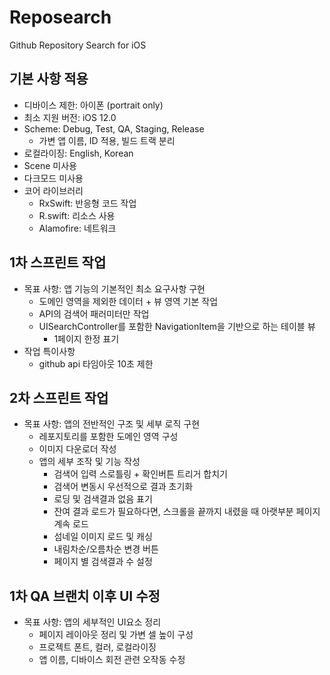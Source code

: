 #  Reposearch
Github Repository Search for iOS


## 기본 사항 적용
- 디바이스 제한: 아이폰 (portrait only)
- 최소 지원 버전: iOS 12.0
- Scheme: Debug, Test, QA, Staging, Release
    - 가변 앱 이름, ID 적용, 빌드 트랙 분리
- 로컬라이징: English, Korean
- Scene 미사용
- 다크모드 미사용
- 코어 라이브러리
    - RxSwift: 반응형 코드 작업
    - R.swift: 리소스 사용
    - Alamofire: 네트워크


## 1차 스프린트 작업
- 목표 사항: 앱 기능의 기본적인 최소 요구사항 구현 
    - 도메인 영역을 제외한 데이터 + 뷰 영역 기본 작업
    - API의 검색어 패러미터만 작업
    - UISearchController를 포함한 NavigationItem을 기반으로 하는 테이블 뷰
        - 1페이지 한정 표기 
- 작업 특이사항
    - github api 타임아웃 10초 제한


## 2차 스프린트 작업
- 목표 사항: 앱의 전반적인 구조 및 세부 로직 구현
    - 레포지토리를 포함한 도메인 영역 구성
    - 이미지 다운로더 작성
    - 앱의 세부 조작 및 기능 작성
        - 검색어 입력 스로틀링 + 확인버튼 트리거 합치기
        - 검색어 변동시 우선적으로 결과 초기화
        - 로딩 및 검색결과 없음 표기
        - 잔여 결과 로드가 필요하다면, 스크롤을 끝까지 내렸을 때 아랫부분 페이지 계속 로드
        - 섬네일 이미지 로드 및 캐싱
        - 내림차순/오름차순 변경 버튼
        - 페이지 별 검색결과 수 설정


## 1차 QA 브랜치 이후 UI 수정
- 목표 사항: 앱의 세부적인 UI요소 정리
    - 페이지 레이아웃 정리 및 가변 셀 높이 구성
    - 프로젝트 폰트, 컬러, 로컬라이징
    - 앱 이름, 디바이스 회전 관련 오작동 수정
